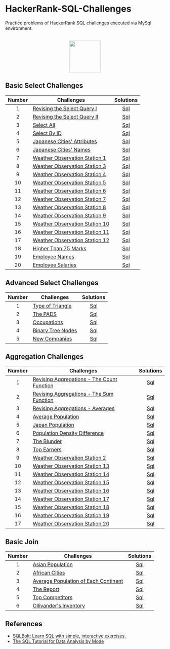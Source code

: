 # HackerRank-SQL-Challenges
Practice problems of HackerRank SQL challenges executed via MySql environment.

<p align="center">  
	<br>
	<a href="https://www.hackerrank.com/jindal1808">
        <img height=100 src="https://d3keuzeb2crhkn.cloudfront.net/hackerrank/assets/styleguide/logo_wordmark-f5c5eb61ab0a154c3ed9eda24d0b9e31.svg"> 
    </a>
	<br>
</p>

## Basic Select Challenges

| Number | Challenges | Solutions |
|:------:|------------|:---------:|
| 1 | [Revising the Select Query I](https://www.hackerrank.com/challenges/revising-the-select-query/problem) | [Sql](Basic%20Select/Revising%20the%20Select%20Query%20I.sql)
| 2 | [Revising the Select Query II](https://www.hackerrank.com/challenges/revising-the-select-query-2/problem) | [Sql](Basic%20Select/Revising%20the%20Select%20Query%20II.sql)
| 3 | [Select All](https://www.hackerrank.com/challenges/select-all-sql/problem) | [Sql](Basic%20Select/Select%20All.sql)
| 4 | [Select By ID](https://www.hackerrank.com/challenges/select-by-id/problem) | [Sql](Basic%20Select/Select%20By%20ID.sql)
| 5 | [Japanese Cities' Attributes](https://www.hackerrank.com/challenges/japanese-cities-attributes/problem) | [Sql](Basic%20Select/Japanese%20Cities'%20Attributes.sql)
| 6 | [Japanese Cities' Names](https://www.hackerrank.com/challenges/japanese-cities-name/problem) | [Sql](Basic%20Select/Japanese%20Cities'%20Names.sql)
| 7 | [Weather Observation Station 1](https://www.hackerrank.com/challenges/weather-observation-station-1/problem) | [Sql](Basic%20Select/Weather%20Observation%20Station%201.sql)
| 8 | [Weather Observation Station 3](https://www.hackerrank.com/challenges/weather-observation-station-3/problem) | [Sql](Basic%20Select/Weather%20Observation%20Station%203.sql)
| 9 | [Weather Observation Station 4](https://www.hackerrank.com/challenges/weather-observation-station-4/problem) | [Sql](Basic%20Select/Weather%20Observation%20Station%204.sql)
| 10| [Weather Observation Station 5](https://www.hackerrank.com/challenges/weather-observation-station-5/problem) | [Sql](Basic%20Select/Weather%20Observation%20Station%205.sql)
| 11| [Weather Observation Station 6](https://www.hackerrank.com/challenges/weather-observation-station-6/problem) | [Sql](Basic%20Select/Weather%20Observation%20Station%206.sql)
| 12| [Weather Observation Station 7](https://www.hackerrank.com/challenges/weather-observation-station-7/problem) | [Sql](Basic%20Select/Weather%20Observation%20Station%207.sql)
| 13| [Weather Observation Station 8](https://www.hackerrank.com/challenges/weather-observation-station-8/problem) | [Sql](Basic%20Select/Weather%20Observation%20Station%208.sql)
| 14| [Weather Observation Station 9](https://www.hackerrank.com/challenges/weather-observation-station-9/problem) | [Sql](Basic%20Select/Weather%20Observation%20Station%209.sql)
| 15| [Weather Observation Station 10](https://www.hackerrank.com/challenges/weather-observation-station-10/problem) | [Sql](Basic%20Select/Weather%20Observation%20Station%2010.sql)
| 16| [Weather Observation Station 11](https://www.hackerrank.com/challenges/weather-observation-station-11/problem) | [Sql](Basic%20Select/Weather%20Observation%20Station%2011.sql)
| 17| [Weather Observation Station 12](https://www.hackerrank.com/challenges/weather-observation-station-12/problem) | [Sql](Basic%20Select/Weather%20Observation%20Station%2012.sql)
| 18| [Higher Than 75 Marks](https://www.hackerrank.com/challenges/more-than-75-marks/problem) | [Sql](Basic%20Select/Higher%20Than%2075%20Marks.sql)
| 19| [Employee Names](https://www.hackerrank.com/challenges/name-of-employees/problem) | [Sql](Basic%20Select/Employee%20Names.sql)
| 20| [Employee Salaries](https://www.hackerrank.com/challenges/salary-of-employees/problem) | [Sql](Basic%20Select/Employee%20Salaries.sql)

## Advanced Select Challenges

| Number | Challenges | Solutions |
|:------:|------------|:---------:|
| 1 |[Type of Triangle](https://www.hackerrank.com/challenges/what-type-of-triangle/problem) | [Sql](Advanced%20Select/Type%20of%20Triangle.sql) |
| 2 |[The PADS](https://www.hackerrank.com/challenges/the-pads/problem) | [Sql](Advanced%20Select/The%20PADS.sql) |
| 3 |[Occupations](https://www.hackerrank.com/challenges/occupations/problem) | [Sql](Advanced%20Select/Occupations.sql) |
| 4 |[Binary Tree Nodes](https://www.hackerrank.com/challenges/binary-search-tree-1/problem) | [Sql](Advanced%20Select/Binary%20Tree%20Nodes.sql)|
| 5 |[New Companies](https://www.hackerrank.com/challenges/the-company/problem) | [Sql](Advanced%20Select/New%20Companies.sql) |

## Aggregation Challenges

| Number | Challenges | Solutions |
|:------:|------------|:---------:|
| 1 | [Revising Aggregations - The Count Function](https://www.hackerrank.com/challenges/revising-aggregations-the-count-function/problem) | [Sql](Aggregation/The%20Count%20Function.sql) | 
| 2 | [Revising Aggregations - The Sum Function](https://www.hackerrank.com/challenges/revising-aggregations-sum/problem) | [Sql](Aggregation/The%20Sum%20Function.sql)                    |
| 3 | [Revising Aggregations - Averages](https://www.hackerrank.com/challenges/revising-aggregations-the-average-function/problem) | [Sql](Aggregation/The%20Average%20Functions.sql)                       |
| 4 | [Average Population](https://www.hackerrank.com/challenges/average-population/problem) | [Sql](Aggregation/Average%20Population.sql)                                                                               |
| 5 | [Japan Population](https://www.hackerrank.com/challenges/japan-population/problem) | [Sql](Aggregation/Japan%20Population.sql)                                                                                     |
| 6 | [Population Density Difference](https://www.hackerrank.com/challenges/population-density-difference/problem) | [Sql](Aggregation/Population%20Density%20Difference.sql)                                            |
| 7 | [The Blunder](https://www.hackerrank.com/challenges/the-blunder/problem) | [Sql](Aggregation/The%20Blunder.sql)  
| 8 | [Top Earners](https://www.hackerrank.com/challenges/earnings-of-employees/problem) | [Sql](Aggregation/Top%20Earners.sql) |         
| 9 | [Weather Observation Station 2](https://www.hackerrank.com/challenges/weather-observation-station-2/problem) | [Sql](Aggregation/Weather%20Observation%20Station%202.sql) |
| 10| [Weather Observation Station 13](https://www.hackerrank.com/challenges/weather-observation-station-13/problem) | [Sql](Aggregation/Weather%20Observation%20Station%2013.sql) |
| 11| [Weather Observation Station 14](https://www.hackerrank.com/challenges/weather-observation-station-14/problem) | [Sql](Aggregation/Weather%20Observation%20Station%2014.sql) |
| 12| [Weather Observation Station 15](https://www.hackerrank.com/challenges/weather-observation-station-15/problem) | [Sql](Aggregation/Weather%20Observation%20Station%2015.sql) |
| 13| [Weather Observation Station 16](https://www.hackerrank.com/challenges/weather-observation-station-16/problem) | [Sql](Aggregation/Weather%20Observation%20Station%2016.sql) |
| 14| [Weather Observation Station 17](https://www.hackerrank.com/challenges/weather-observation-station-17/problem) | [Sql](Aggregation/Weather%20Observation%20Station%2017.sql) |
| 15| [Weather Observation Station 18](https://www.hackerrank.com/challenges/weather-observation-station-18/problem) | [Sql](Aggregation/Weather%20Observation%20Station%2018.sql) |
| 16| [Weather Observation Station 19](https://www.hackerrank.com/challenges/weather-observation-station-19/problem) | [Sql](Aggregation/Weather%20Observation%20Station%2019.sql) |
| 17| [Weather Observation Station 20](https://www.hackerrank.com/challenges/weather-observation-station-20/problem) | [Sql](Aggregation/Weather%20Observation%20Station%2020.sql) |

## Basic Join

| Number | Challenges | Solutions |
|:------:|------------|:---------:|
| 1 | [Asian Population](https://www.hackerrank.com/challenges/asian-population/problem) | [Sql](Basic%20Join/Asian%20Population.sql) |
| 2 | [African Cities](https://www.hackerrank.com/challenges/african-cities/problem) | [Sql](Basic%20Join/African%20Cities.sql) |
| 3 | [Average Population of Each Continent](https://www.hackerrank.com/challenges/average-population-of-each-continent/problem) | [Sql](Basic%20Join/Average%20Population%20of%20Each%20Continent.sql) |
| 4 | [The Report](https://www.hackerrank.com/challenges/the-report/submissions/code/94188063) | [Sql](Basic%20Join/The%20Report.sql) |
| 5 | [Top Competitors](https://www.hackerrank.com/challenges/full-score/problem) | [Sql](Basic%20Join/Top%20Competitors.sql) |
| 6 | [Ollivander's Inventory](https://www.hackerrank.com/challenges/harry-potter-and-wands/problem) | [Sql](Basic%20Join/Ollivander's%20Inventory.sql) |


## References

- [SQLBolt: Learn SQL with simple, interactive exercises.](https://sqlbolt.com/)
- [The SQL Tutorial for Data Analysis by Mode](https://mode.com/sql-tutorial/introduction-to-sql/)
